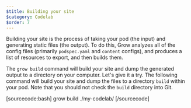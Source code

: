 ```yaml
---
$title: Building your site
$category: Codelab
$order: 7
---
```

Building your site is the process of taking your pod (the input) and generating static files (the output). To do this, Grow analyzes all of the config files (primarily `podspec.yaml` and `content` configs), and produces a list of resources to export, and then builds them.

The `grow build` command will build your site and dump the generated output to a directory on your computer. Let's give it a try. The following command will build your site and dump the files to a directory `build` within your pod. Note that you should not check the `build` directory into Git.

[sourcecode:bash]
grow build ./my-codelab/
[/sourcecode]
